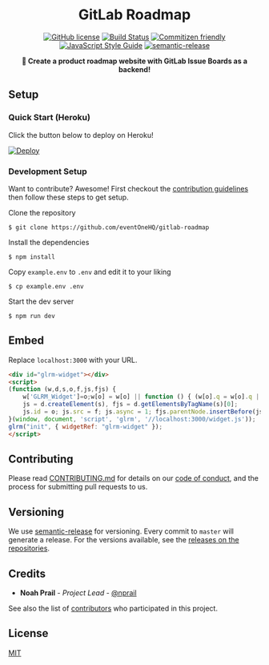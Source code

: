 <h1 align="center">GitLab Roadmap</h1>

<p align="center">
<a href="https://github.com/eventOneHQ/gitlab-roadmap/blob/master/LICENSE"><img src="https://img.shields.io/github/license/eventOneHQ/gitlab-roadmap.svg" alt="GitHub license"></a>
<a href="https://travis-ci.com/eventOneHQ/gitlab-roadmap"><img src="https://travis-ci.com/eventOneHQ/gitlab-roadmap.svg?branch=develop" alt="Build Status"></a>
<a href="http://commitizen.github.io/cz-cli/"><img src="https://img.shields.io/badge/commitizen-friendly-brightgreen.svg" alt="Commitizen friendly"></a>
<a href="https://standardjs.com"><img src="https://img.shields.io/badge/code_style-standard-brightgreen.svg" alt="JavaScript Style Guide"></a>
<a href="https://github.com/semantic-release/semantic-release"><img src="https://img.shields.io/badge/%20%20%F0%9F%93%A6%F0%9F%9A%80-semantic--release-e10079.svg" alt="semantic-release"></a>

</p>
<p align="center"><b>📢 Create a product roadmap website with GitLab Issue Boards as a backend!</b></p>

## Setup

### Quick Start (Heroku)

Click the button below to deploy on Heroku!

[![Deploy](https://www.herokucdn.com/deploy/button.svg)](https://heroku.com/deploy?template=https://github.com/eventOneHQ/gitlab-roadmap)

### Development Setup

Want to contribute? Awesome! First checkout the [contribution guidelines](#contributing) then follow these steps to get setup.

Clone the repository

```
$ git clone https://github.com/eventOneHQ/gitlab-roadmap
```

Install the dependencies

```
$ npm install
```

Copy `example.env` to `.env` and edit it to your liking

```
$ cp example.env .env
```

Start the dev server

```
$ npm run dev
```

## Embed
Replace `localhost:3000` with your URL.
```html
<div id="glrm-widget"></div>
<script>
(function (w,d,s,o,f,js,fjs) {
    w['GLRM_Widget']=o;w[o] = w[o] || function () { (w[o].q = w[o].q || []).push(arguments) };
    js = d.createElement(s), fjs = d.getElementsByTagName(s)[0];
    js.id = o; js.src = f; js.async = 1; fjs.parentNode.insertBefore(js, fjs);
}(window, document, 'script', 'glrm', '//localhost:3000/widget.js'));
glrm("init", { widgetRef: "glrm-widget" });
</script>
```

## Contributing

Please read [CONTRIBUTING.md](https://github.com/eventOneHQ/gitlab-roadmap/blob/develop/CONTRIBUTING.md) for details on our [code of conduct](https://github.com/eventOneHQ/gitlab-roadmap/blob/develop/CODE_OF_CONDUCT.md), and the process for submitting pull requests to us.

## Versioning

We use [semantic-release](https://github.com/semantic-release/semantic-release) for versioning. Every commit to `master` will generate a release. For the versions available, see the [releases on the repositories](https://github.com/eventOneHQ/gitlab-roadmap/releases).

## Credits

- **Noah Prail** - _Project Lead_ - [@nprail](https://github.com/nprail)

See also the list of [contributors](https://github.com/eventOneHQ/gitlab-roadmap/contributors) who participated in this project.

## License

[MIT](https://github.com/eventOneHQ/gitlab-roadmap/blob/develop/LICENSE)

